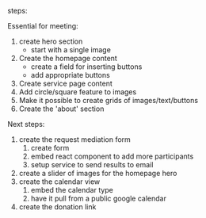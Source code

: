 steps:

Essential for meeting:

1. create hero section
    + start with a single image
2. Create the homepage content
    - create a field for inserting buttons
    - add appropriate buttons
3. Create service page content
4. Add circle/square feature to images
5. Make it possible to create grids of images/text/buttons
6. Create the 'about' section

Next steps:
1. create the request mediation form
    1. create form
    2. embed react component to add more participants
    3. setup service to send results to email
2. create a slider of images for the homepage hero
3. create the calendar view
    1. embed the calendar type
    2. have it pull from a public google calendar
4. create the donation link